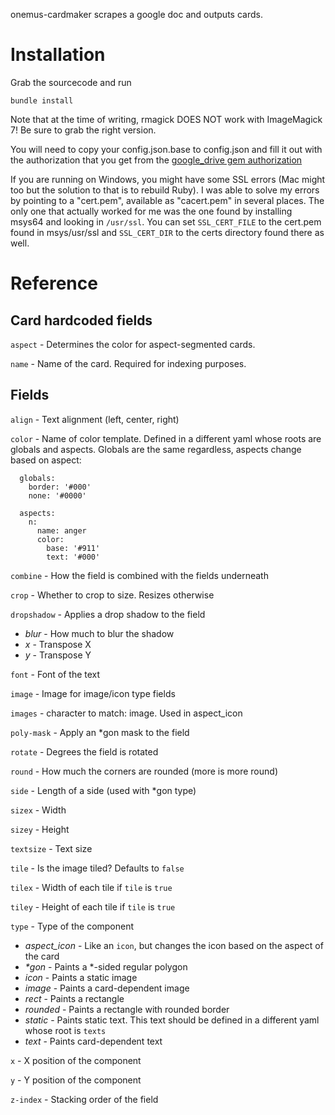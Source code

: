 onemus-cardmaker scrapes a google doc and outputs cards.

# Installation
Grab the sourcecode and run
```
bundle install
```

Note that at the time of writing, rmagick DOES NOT work with ImageMagick 7! Be sure to grab the right version.

You will need to copy your config.json.base to config.json and fill it out with the authorization that you get from the [google_drive gem authorization](https://github.com/gimite/google-drive-ruby/blob/master/doc/authorization.md)

If you are running on Windows, you might have some SSL errors (Mac might too but the solution to that is to rebuild Ruby). I was able to solve my errors by pointing to a "cert.pem", available as "cacert.pem" in several places. The only one that actually worked for me was the one found by installing msys64 and looking in `/usr/ssl`.
You can set `SSL_CERT_FILE` to the cert.pem found in msys/usr/ssl and `SSL_CERT_DIR` to the certs directory found there as well.

# Reference

## Card hardcoded fields

`aspect` - Determines the color for aspect-segmented cards.

`name` - Name of the card. Required for indexing purposes.

## Fields
`align` - Text alignment (left, center, right)

`color` - Name of color template. Defined in a different yaml whose roots are globals and aspects. Globals are the same regardless, aspects change based on aspect:
  ```
    globals:
      border: '#000'
      none: '#0000'

    aspects:
      n:
        name: anger
        color:
          base: '#911'
          text: '#000'
  ```
`combine` - How the field is combined with the fields underneath

`crop` - Whether to crop to size. Resizes otherwise

`dropshadow` - Applies a drop shadow to the field
  - *blur* - How much to blur the shadow
  - *x* - Transpose X
  - *y* - Transpose Y

`font` - Font of the text

`image` - Image for image/icon type fields

`images` - character to match: image. Used in aspect\_icon

`poly-mask` - Apply an \*gon mask to the field

`rotate` - Degrees the field is rotated

`round` - How much the corners are rounded (more is more round)

`side` - Length of a side (used with \*gon type)

`sizex` - Width

`sizey` - Height

`textsize` - Text size

`tile` - Is the image tiled? Defaults to `false`

`tilex` - Width of each tile if `tile` is `true`

`tiley` - Height of each tile if `tile` is `true`

`type` - Type of the component
  - *aspect\_icon* - Like an `icon`, but changes the icon based on the aspect of the card
  - _\*gon_ - Paints a \*-sided regular polygon
  - *icon* - Paints a static image
  - *image* - Paints a card-dependent image
  - *rect* - Paints a rectangle
  - *rounded* - Paints a rectangle with rounded border
  - *static* - Paints static text. This text should be defined in a different yaml whose root is `texts`
  - *text* - Paints card-dependent text

`x` - X position of the component

`y` - Y position of the component

`z-index` - Stacking order of the field
